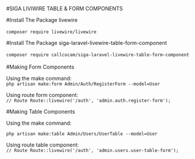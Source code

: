 #SIGA LIVIWIRE TABLE & FORM COMPONENTS

#Install The Package livewire
<br />
<br />
`
composer require livewire/livewire
`

#Install The Package siga-laravel-livewire-table-form-component
<br />
<br />
`
composer require callcocam/siga-laravel-livewire-table-form-component
`
<br />
<br />
#Making Form Components

Using the make command:<br />
`
php artisan make:form Admin/Auth/RegisterForm --model=User
`

Using route form component:<br />
`
// Route
Route::livewire('/auth', 'admin.auth.register-form');
`

#Making Table Components

Using the make command:<br />

`
php artisan make:table Admin/Users/UserTable --model=User
`

Using route table component:<br />
`
// Route
Route::livewire('/auth', 'admin.users.user-table-form');
`
